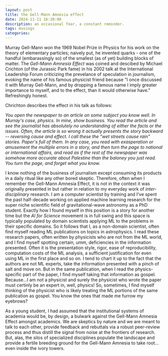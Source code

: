 ```yaml
---
layout: post
title: the Gell-Mann Amnesia effect
date: 2024-11-11 16:20:00
description: an occasional fear, a constant reminder.
tags: musings
categories: 
---
```


Murray Gell-Mann won the 1969 Nobel Prize in Physics for his work on the theory of elementary particles; naively put, he invented quarks - one of the handful (embarassingly so) of the smallest (as of yet) building blocks of matter. The _Gell-Mann Amnesia Effect_ was coined and descibed by Michael Crichton (of the Jurassic Park fame) in his 2002 talk at the International Leadership Forum criticizing the prevelance of speculation in journalism, evoking the name of his famous physicist friend because "I once discussed it with Murray Gell-Mann, and by dropping a famous name I imply greater importance to myself, and to the effect, than it would otherwise have." Refreshingly honest.

Chrichton describes the effect in his talk as follows:

_You open the newspaper to an article on some subject you know well. In Murray's case, physics. In mine, show business. You read the article and see the journalist has absolutely no understanding of either the facts or the issues. Often, the article is so wrong it actually presents the story backward -- reversing cause and effect. I call these the "wet streets cause rain" stories. Paper's full of them. In any case, you read with exasperation or amusement the multiple errors in a story, and then turn the page to national or international affairs, and read as if the rest of the newspaper was somehow more accurate about Palestine than the baloney you just read. You turn the page, and forget what you know._

I know nothing of the business of journalism except consuming its products in a daily ritual like any other bored skeptic. Therefore, often when I remember the Gell-Mann Amnesia Effect, it is not in the context it was originally presented in but rather in relation to my everyday work of _inter-disciplinary_ research. I am a computer scientist by training and I've spent the past half-decade working on applied machine learning research for the super niche scientific field of gravitational-wave astronomy as a PhD student. Exactly how I found myself in this position is a story for another time but the _AI for Science_ movement is in full swing and this space is typically populated by domain scientists applying ML to the problems in their specific domains. So it follows that I, as a non-domain scientist, often find myself reading ML publications on topics in astrophysics. I read these research papers, often written by physicists who are not from the ML world, and I find myself spotting certain, umm, deficiencies in the information presented. Often it is the presentation style, rigor, ease of reproducibility, computation costs of the ML analysis, a sufficient justification for even using ML in the first place and so on. I tend to chart it up to the fact that the authors are not ML experts, take the information presented with a pinch of salt and move on. But in the same publication, when I read the physics-specific part of the paper, I find myself taking that information as gospel. Because...I am not a physicist and surely the physicist who wrote the paper must certinly be an expert in, well, physics! So, sometimes, I find myself thinking of the physicist who is likely treating the ML portions of the same publication as gospel. You know the ones that made me furrow my eyebrows?

As a young student, I had assumed that the institutional systems of academia would be, by design, a bulwark against the Gell-Mann Amnesia Effect amongst academics. We are skeptics by nature and we are meant to talk to each other, provide feedback and rebuttals via a robust peer-review process and thus distill the signal from noise at the frontiers of research. But, alas, the silos of specialized disciplines populate the landscape and provide a fertile breeding ground for the Gell-Mann Amnesia to take root... even inside the ivory towers.
